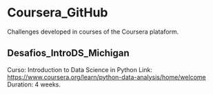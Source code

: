 # Coursera_GitHub
Challenges developed in courses of the Coursera plataform.

## Desafios_IntroDS_Michigan
Curso: Introduction to Data Science in Python
Link: https://www.coursera.org/learn/python-data-analysis/home/welcome
Duration: 4 weeks.
